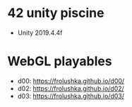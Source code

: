 # 42 unity piscine
- Unity 2019.4.4f
# WebGL playables
- d00: https://frolushka.github.io/d00/
- d02: https://frolushka.github.io/d02/
- d03: https://frolushka.github.io/d03/
